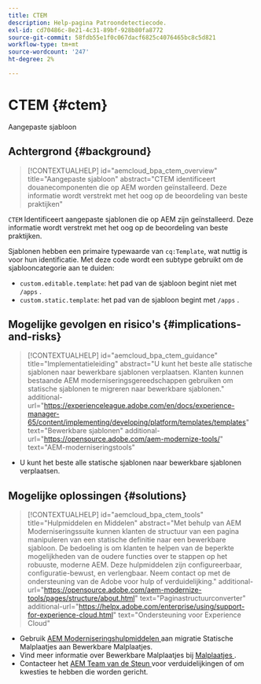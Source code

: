 ```yaml
---
title: CTEM
description: Help-pagina Patroondetectiecode.
exl-id: cd70486c-8e21-4c31-89bf-928b80fa8772
source-git-commit: 58fdb55e1f0c067dacf6825c4076465bc8c5d821
workflow-type: tm+mt
source-wordcount: '247'
ht-degree: 2%

---
```


# CTEM {#ctem}

Aangepaste sjabloon

## Achtergrond {#background}

>[!CONTEXTUALHELP]
>id="aemcloud_bpa_ctem_overview"
>title="Aangepaste sjabloon"
>abstract="CTEM identificeert douanecomponenten die op AEM worden geïnstalleerd. Deze informatie wordt verstrekt met het oog op de beoordeling van beste praktijken"

`CTEM` Identificeert aangepaste sjablonen die op AEM zijn geïnstalleerd. Deze informatie wordt verstrekt met het oog op de beoordeling van beste praktijken.

Sjablonen hebben een primaire typewaarde van `cq:Template`, wat nuttig is voor hun identificatie. Met deze code wordt een subtype gebruikt om de sjablooncategorie aan te duiden:

* `custom.editable.template`: het pad van de sjabloon begint niet met `/apps` .
* `custom.static.template`: het pad van de sjabloon begint met `/apps` .

## Mogelijke gevolgen en risico&#39;s {#implications-and-risks}

>[!CONTEXTUALHELP]
>id="aemcloud_bpa_ctem_guidance"
>title="Implementatieleiding"
>abstract="U kunt het beste alle statische sjablonen naar bewerkbare sjablonen verplaatsen. Klanten kunnen bestaande AEM moderniseringsgereedschappen gebruiken om statische sjablonen te migreren naar bewerkbare sjablonen."
>additional-url="https://experienceleague.adobe.com/en/docs/experience-manager-65/content/implementing/developing/platform/templates/templates" text="Bewerkbare sjablonen"
>additional-url="https://opensource.adobe.com/aem-modernize-tools/" text="AEM-moderniseringstools"

* U kunt het beste alle statische sjablonen naar bewerkbare sjablonen verplaatsen.

## Mogelijke oplossingen {#solutions}

>[!CONTEXTUALHELP]
>id="aemcloud_bpa_ctem_tools"
>title="Hulpmiddelen en Middelen"
>abstract="Met behulp van AEM Moderniseringssuite kunnen klanten de structuur van een pagina manipuleren van een statische definitie naar een bewerkbare sjabloon. De bedoeling is om klanten te helpen van de beperkte mogelijkheden van de oudere functies over te stappen op het robuuste, moderne AEM. Deze hulpmiddelen zijn configureerbaar, configuratie-bewust, en verlengbaar. Neem contact op met de ondersteuning van de Adobe voor hulp of verduidelijking."
>additional-url="https://opensource.adobe.com/aem-modernize-tools/pages/structure/about.html" text="Paginastructuurconverter"
>additional-url="https://helpx.adobe.com/enterprise/using/support-for-experience-cloud.html" text="Ondersteuning voor Experience Cloud"

* Gebruik [ AEM Moderniseringshulpmiddelen ](https://opensource.adobe.com/aem-modernize-tools/) aan migratie Statische Malplaatjes aan Bewerkbare Malplaatjes.
* Vind meer informatie over Bewerkbare Malplaatjes bij [ Malplaatjes ](https://experienceleague.adobe.com/en/docs/experience-manager-65/content/implementing/developing/platform/templates/templates).
* Contacteer het [ AEM Team van de Steun ](https://helpx.adobe.com/enterprise/using/support-for-experience-cloud.html) voor verduidelijkingen of om kwesties te hebben die worden gericht.

